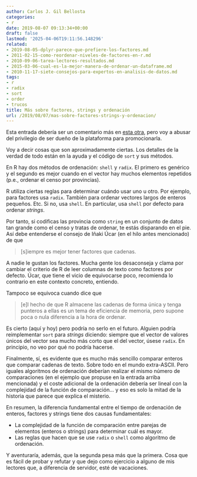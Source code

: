 ```yaml
---
author: Carlos J. Gil Bellosta
categories:
- r
date: 2019-08-07 09:13:34+00:00
draft: false
lastmod: '2025-04-06T19:11:56.148296'
related:
- 2019-08-05-dplyr-parece-que-prefiere-los-factores.md
- 2011-02-15-como-reordenar-niveles-de-factores-en-r.md
- 2010-09-06-tarea-lectores-resultados.md
- 2015-03-06-cual-es-la-mejor-manera-de-ordenar-un-dataframe.md
- 2010-11-17-siete-consejos-para-expertos-en-analisis-de-datos.md
tags:
- r
- radix
- sort
- order
- trucos
title: Más sobre factores, strings y ordenación
url: /2019/08/07/mas-sobre-factores-strings-y-ordenacion/
---
```


Esta entrada debería ser un comentario más en [esta otra](https://www.datanalytics.com/2019/08/05/dplyr-parece-que-prefiere-los-factores/#comments), pero voy a abusar del privilegio de ser dueño de la plataforma para promocionarla.

Voy a decir cosas que son aproximadamente ciertas. Los detalles de la verdad de todo están en la ayuda y el código de `sort` y sus métodos.

En R hay dos métodos de ordenación: `shell` y `radix`. El primero es genérico y el segundo es mejor cuando en el vector hay muchos elementos repetidos (p.e., ordenar el censo por provincias).

R utiliza ciertas reglas para determinar cuándo usar uno u otro. Por ejemplo, para factores usa `radix`. También para ordenar vectores largos de enteros pequeños. Etc. Si no, usa `shell`. En particular, usa `shell` por defecto para ordenar _strings_.

Por tanto, si codificas las provincia como `string` en un conjunto de datos tan grande como el censo y tratas de ordenar, te estás disparando en el pie. Así debe entenderse el consejo de Iñaki Úcar (en el hilo antes mencionado) de que

>[s]iempre es mejor tener factores que cadenas.

A nadie le gustan los factores. Mucha gente los desaconseja y clama por cambiar el criterio de R de leer columnas de texto como factores por defecto. Úcar, que tiene el vicio de equivocarse poco, recomienda lo contrario en este contexto concreto, entiendo.

Tampoco se equivoca cuando dice que

>[e]l hecho de que R almacene las cadenas de forma única y tenga punteros a ellas es un tema de eficiencia de memoria, pero supone poca o nula diferencia a la hora de ordenar.

Es cierto (aquí y hoy) pero podría no serlo en el futuro. Alguien podría reimplementar `sort` para _strings_ diciendo: siempre que el vector de valores únicos del vector sea mucho más corto que el del vector, úsese `radix`. En principio, no veo por qué no podría hacerse.

Finalmente, sí, es evidente que es mucho más sencillo comparar enteros que comparar cadenas de texto. Sobre todo en el mundo extra-ASCII. Pero iguales algoritmos de ordenación deberían realizar el mismo número de comparaciones (en el ejemplo que propuse en la entrada arriba mencionada) y el coste adicional de la ordenación debería ser lineal con la complejidad de la función de comparación... y eso es solo la mitad de la historia que parece que explica el misterio.

En resumen, la diferencia fundamental entre el tiempo de ordenación de enteros, factores y strings tiene dos causas fundamentales:

* La complejidad de la función de comparación entre parejas de elementos (enteros o strings) para determinar cuál es mayor.
* Las reglas que hacen que se use `radix` o `shell` como algoritmo de ordenación.

Y aventuraría, además, que la segunda pesa más que la primera. Cosa que es fácil de probar y refutar y que dejo como ejercicio a alguno de mis lectores que, a diferencia de servidor, esté de vacaciones.